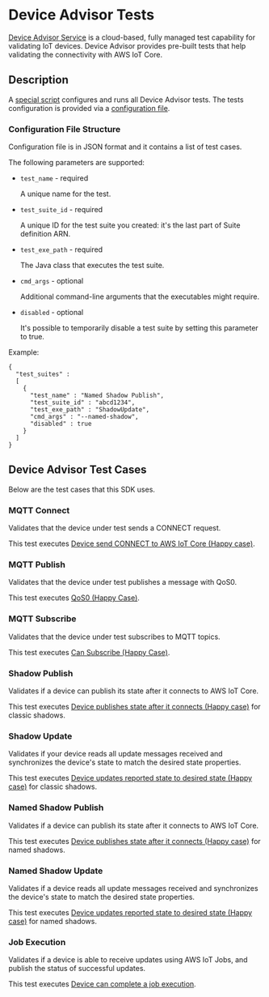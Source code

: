 # Device Advisor Tests

[Device Advisor Service](https://docs.aws.amazon.com/iot/latest/developerguide/device-advisor.html) is a cloud-based,
fully managed test capability for validating IoT devices. Device Advisor provides pre-built tests that help validating
the connectivity with AWS IoT Core.

## Description

A [special script](./script/DATestRun.py) configures and runs all Device Advisor tests. The tests configuration
is provided via a [configuration file](./script/DATestConfig.json).

### Configuration File Structure

Configuration file is in JSON format and it contains a list of test cases.

The following parameters are supported:

- `test_name` - required

  A unique name for the test.

- `test_suite_id` - required

  A unique ID for the test suite you created: it's the last part of Suite definition ARN.

- `test_exe_path` - required

  The Java class that executes the test suite.

- `cmd_args` - optional

  Additional command-line arguments that the executables might require.

- `disabled` - optional

  It's possible to temporarily disable a test suite by setting this parameter to true.

Example:

```
{
  "test_suites" :
  [
    {
      "test_name" : "Named Shadow Publish",
      "test_suite_id" : "abcd1234",
      "test_exe_path" : "ShadowUpdate",
      "cmd_args" : "--named-shadow",
      "disabled" : true
    }
  ]
}
```

## Device Advisor Test Cases

Below are the test cases that this SDK uses.

### MQTT Connect

Validates that the device under test sends a CONNECT request.

This test executes
[Device send CONNECT to AWS IoT Core (Happy case)](https://docs.aws.amazon.com/iot/latest/developerguide/device-advisor-tests-mqtt.html#connect).

### MQTT Publish

Validates that the device under test publishes a message with QoS0.

This test executes
[QoS0 (Happy Case)](https://docs.aws.amazon.com/iot/latest/developerguide/device-advisor-tests-mqtt.html#publish).

### MQTT Subscribe

Validates that the device under test subscribes to MQTT topics.

This test executes
[Can Subscribe (Happy Case)](https://docs.aws.amazon.com/iot/latest/developerguide/device-advisor-tests-mqtt.html#subscribe).

### Shadow Publish

Validates if a device can publish its state after it connects to AWS IoT Core.

This test executes
[Device publishes state after it connects (Happy case)](https://docs.aws.amazon.com/iot/latest/developerguide/device-advisor-tests-shadow.html#publish)
for classic shadows.

### Shadow Update

Validates if your device reads all update messages received and synchronizes the device's state to match the desired
state properties.

This test executes
[Device updates reported state to desired state (Happy case)](https://docs.aws.amazon.com/iot/latest/developerguide/device-advisor-tests-shadow.html#update)
for classic shadows.

### Named Shadow Publish

Validates if a device can publish its state after it connects to AWS IoT Core.

This test executes
[Device publishes state after it connects (Happy case)](https://docs.aws.amazon.com/iot/latest/developerguide/device-advisor-tests-shadow.html#publish)
for named shadows.

### Named Shadow Update

Validates if a device reads all update messages received and synchronizes the device's state to match the desired
state properties.

This test executes
[Device updates reported state to desired state (Happy case)](https://docs.aws.amazon.com/iot/latest/developerguide/device-advisor-tests-shadow.html#update)
for named shadows.

### Job Execution

Validates if a device is able to receive updates using AWS IoT Jobs, and publish the status of successful updates.

This test executes
[Device can complete a job execution](https://docs.aws.amazon.com/iot/latest/developerguide/device-advisor-tests-job-execution.html).
